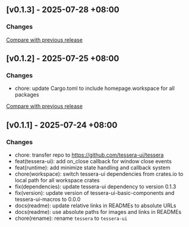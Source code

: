 ## [v0.1.3] - 2025-07-28 +08:00

### Changes

[Compare with previous release](https://github.com/shadow3aaa/tessera/compare/tessera-ui-macros-v0.1.2...tessera-ui-macros-v0.1.3)

## [v0.1.2] - 2025-07-25 +08:00

### Changes
- chore: update Cargo.toml to include homepage.workspace for all packages

[Compare with previous release](https://github.com/shadow3aaa/tessera/compare/tessera-ui-macros-v0.1.1...tessera-ui-macros-v0.1.2)

## [v0.1.1] - 2025-07-24 +08:00

### Changes
- chore: transfer repo to https://github.com/tessera-ui/tessera
- feat(tessera-ui): add on_close callback for window close events
- feat(runtime): add minimize state handling and callback system
- chore(workspace): switch tessera-ui dependencies from crates.io to local path for all workspace crates
- fix(dependencies): update tessera-ui dependency to version 0.1.3
- fix(version): update version of tessera-ui-basic-components and tessera-ui-macros to 0.0.0
- docs(readme): update relative links in READMEs to absolute URLs
- docs(readme): use absolute paths for images and links in READMEs
- chore(rename): rename `tessera` to `tessera-ui`

